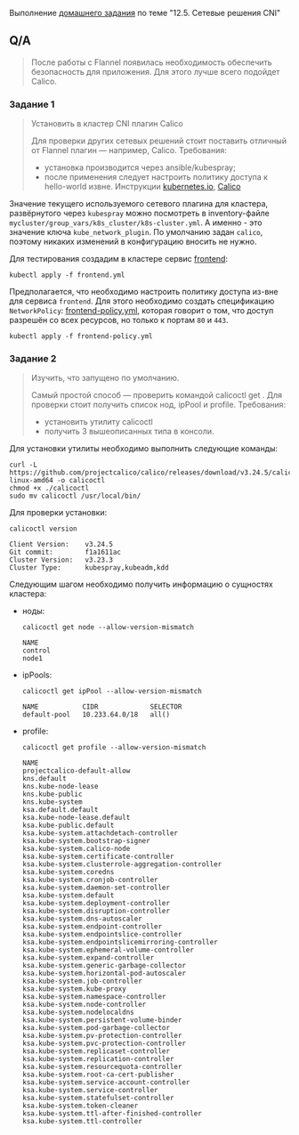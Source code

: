 Выполнение [домашнего задания](https://github.com/netology-code/devkub-homeworks/blob/main/12-kubernetes-05-cni.md)
по теме "12.5. Сетевые решения CNI"

## Q/A

> После работы с Flannel появилась необходимость обеспечить безопасность для приложения. Для этого лучше всего подойдет Calico.

### Задание 1

> Установить в кластер CNI плагин Calico
> 
> Для проверки других сетевых решений стоит поставить отличный от Flannel плагин — например, Calico. Требования:
> * установка производится через ansible/kubespray;
> * после применения следует настроить политику доступа к hello-world извне. Инструкции [kubernetes.io](https://kubernetes.io/docs/concepts/services-networking/network-policies/), [Calico](https://docs.projectcalico.org/about/about-network-policy)

Значение текущего используемого сетевого плагина для кластера, развёрнутого через `kubespray`
можно посмотреть в inventory-файле `mycluster/group_vars/k8s_cluster/k8s-cluster.yml`.
А именно - это значение ключа `kube_network_plugin`. По умолчанию задан `calico`, поэтому никаких изменений в конфигурацию вносить не нужно.

Для тестирования создадим в кластере сервис [frontend](./config/frontend.yml):

```shell
kubectl apply -f frontend.yml
```

Предполагается, что необходимо настроить политику доступа из-вне для сервиса `frontend`.
Для этого необходимо создать спецификацию `NetworkPolicy`: [frontend-policy.yml](./config/frontend-policy.yml),
которая говорит о том, что доступ разрешён со всех ресурсов, но только к портам `80` и `443`.

```shell
kubectl apply -f frontend-policy.yml
```

### Задание 2

> Изучить, что запущено по умолчанию.
> 
> Самый простой способ — проверить командой calicoctl get <type>.
> Для проверки стоит получить список нод, ipPool и profile.
> Требования: 
> * установить утилиту calicoctl
> * получить 3 вышеописанных типа в консоли.

Для установки утилиты необходимо выполнить следующие команды:

```shell
curl -L https://github.com/projectcalico/calico/releases/download/v3.24.5/calicoctl-linux-amd64 -o calicoctl
chmod +x ./calicoctl
sudo mv calicoctl /usr/local/bin/
```

Для проверки установки:

```shell
calicoctl version
```

```text
Client Version:    v3.24.5
Git commit:        f1a1611ac
Cluster Version:   v3.23.3
Cluster Type:      kubespray,kubeadm,kdd
```

Следующим шагом необходимо получить информацию о сущностях кластера:

* ноды:

    ```shell
    calicoctl get node --allow-version-mismatch
    ```
    
    ```text
    NAME
    control
    node1
    ```

* ipPools:

    ```shell
    calicoctl get ipPool --allow-version-mismatch
    ```
    
    ```text
    NAME           CIDR             SELECTOR
    default-pool   10.233.64.0/18   all()
    ```

* profile:

    ```shell
    calicoctl get profile --allow-version-mismatch
    ```
    
    ```text
    NAME
    projectcalico-default-allow
    kns.default
    kns.kube-node-lease
    kns.kube-public
    kns.kube-system
    ksa.default.default
    ksa.kube-node-lease.default
    ksa.kube-public.default
    ksa.kube-system.attachdetach-controller
    ksa.kube-system.bootstrap-signer
    ksa.kube-system.calico-node
    ksa.kube-system.certificate-controller
    ksa.kube-system.clusterrole-aggregation-controller
    ksa.kube-system.coredns
    ksa.kube-system.cronjob-controller
    ksa.kube-system.daemon-set-controller
    ksa.kube-system.default
    ksa.kube-system.deployment-controller
    ksa.kube-system.disruption-controller
    ksa.kube-system.dns-autoscaler
    ksa.kube-system.endpoint-controller
    ksa.kube-system.endpointslice-controller
    ksa.kube-system.endpointslicemirroring-controller
    ksa.kube-system.ephemeral-volume-controller
    ksa.kube-system.expand-controller
    ksa.kube-system.generic-garbage-collector
    ksa.kube-system.horizontal-pod-autoscaler
    ksa.kube-system.job-controller
    ksa.kube-system.kube-proxy
    ksa.kube-system.namespace-controller
    ksa.kube-system.node-controller
    ksa.kube-system.nodelocaldns
    ksa.kube-system.persistent-volume-binder
    ksa.kube-system.pod-garbage-collector
    ksa.kube-system.pv-protection-controller
    ksa.kube-system.pvc-protection-controller
    ksa.kube-system.replicaset-controller
    ksa.kube-system.replication-controller
    ksa.kube-system.resourcequota-controller
    ksa.kube-system.root-ca-cert-publisher
    ksa.kube-system.service-account-controller
    ksa.kube-system.service-controller
    ksa.kube-system.statefulset-controller
    ksa.kube-system.token-cleaner
    ksa.kube-system.ttl-after-finished-controller
    ksa.kube-system.ttl-controller
    ```
